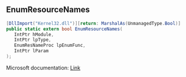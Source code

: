 ## EnumResourceNames

```csharp
[DllImport("Kernel32.dll")][return: MarshalAs(UnmanagedType.Bool)]
public static extern bool EnumResourceNames(
   IntPtr hModule,
   IntPtr lpType,
   EnumResNameProc lpEnumFunc,
   IntPtr lParam
);
```

Microsoft documentation: [Link](https://learn.microsoft.com/en-us/windows/win32/api/libloaderapi/nf-libloaderapi-enumresourcenamesa#:~:text=The%20EnumResourceNames%20function%20continues%20to,mui%20file%20associated%20with%20it.)
